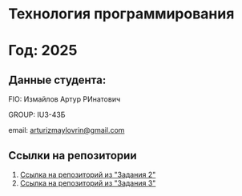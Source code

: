 
# Технология программирования
# Год: 2025

## Данные студента:

FIO: Измайлов Артур РИнатович

GROUP: IU3-43Б

email: arturizmaylovrin@gmail.com

## Ссылки на репозитории

1. [Ссылка на репозиторий из "Задания 2"](https://github.com/LastCh/git-edu)
2. [Ссылка на репозиторий из "Задания 3"](https://github.com/LastCh/HeroesMightAndBaum)

